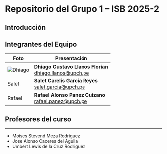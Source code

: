 # Repositorio del Grupo 1 – ISB 2025-2

## Introducción

## Integrantes del Equipo
| Foto |       Presentación          |
|-------------|-------------|  
| ![Dhiago](https://www.pokemon.com/static-assets/content-assets/cms2/img/pokedex/full/025.png) |<strong>Dhiago Gustavo Llanos Florian</strong><br><a href="mailto:dhiago.llanos@upch.pe" style="text-decoration: underline; color: #0366d6;">dhiago.llanos@upch.pe</a>|  
| Salet |<strong>Salet Carelis Garcia Reyes</strong><br><a href="mailto:salet.garcia@upch.pe" style="text-decoration: underline; color: #0366d6;">salet.garcia@upch.pe</a> |  
| Rafael  | <strong>Rafael Alonso Panez Cuizano</strong><br><a href="mailto:rafael.panez@upch.pe" style="text-decoration: underline; color: #0366d6;">rafael.panez@upch.pe</a> |  
## Profesores del curso
---
- Moises Stevend Meza Rodriguez
- Jose Alonso Caceres del Aguila
- Umbert Lewis de la Cruz Rodriguez